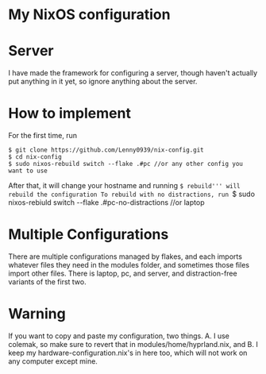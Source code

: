 My NixOS configuration
=====================
# Server
I have made the framework for configuring a server, though haven't actually put anything in it yet, so ignore anything about the server.
# How to implement
For the first time, run
```
$ git clone https://github.com/Lenny0939/nix-config.git
$ cd nix-config
$ sudo nixos-rebuild switch --flake .#pc //or any other config you want to use
```
After that, it will change your hostname and running ```$ rebuild''' will rebuild the configuration
To rebuild with no distractions, run ```$ sudo nixos-rebiuld switch --flake .#pc-no-distractions //or laptop
# Multiple Configurations
There are multiple configurations managed by flakes, and each imports whatever files they need in the modules folder, and sometimes those files import other files. There is laptop, pc, and server, and distraction-free variants of the first two.
# Warning
If you want to copy and paste my configuration, two things. A. I use colemak, so make sure to revert that in modules/home/hyprland.nix, and B. I keep my hardware-configuration.nix's in here too, which will not work on any computer except mine.
